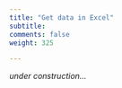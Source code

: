 ```yaml
---
title: "Get data in Excel"
subtitle: 
comments: false
weight: 325

---
```


*under construction...*
